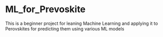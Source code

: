 # ML_for_Prevoskite
This is a beginner project for leaning Machine Learning and applying it to Perovskites for predicting them using various ML models
